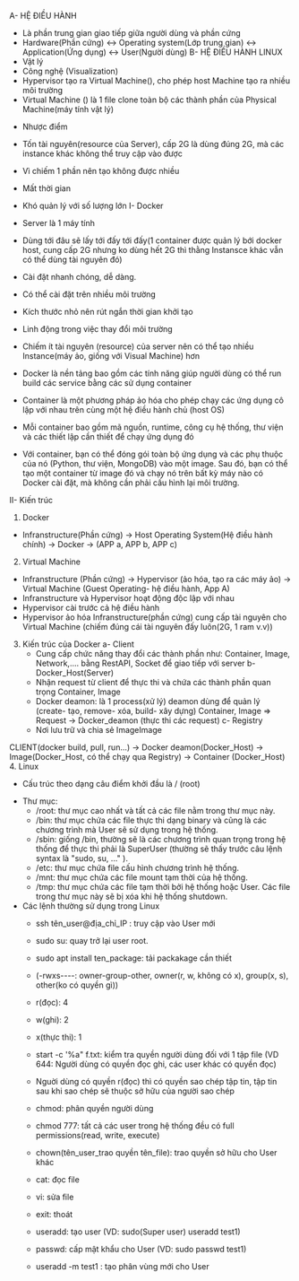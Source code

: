 A- HỆ ĐIỀU HÀNH
  - Là phần trung gian giao tiếp giữa người dùng và phần cứng
  - Hardware(Phần cứng) <-> Operating system(Lớp trung gian) <-> Application(Ứng dụng) <-> User(Người dùng)
B- HỆ ĐIỀU HÀNH LINUX
- Vật lý
- Công nghệ (Visualization)
- Hypervisor tạo ra Virtual Machine(), cho phép host Machine tạo ra nhiều môi trường
- Virtual Machine () là 1 file clone toàn bộ các thành phần của Physical Machine(máy tính vật lý)
* Nhược điểm
- Tốn tài nguyên(resource của Server), cấp 2G là dùng đúng 2G, mà các instance khác không thể truy cập vào được
- Vì chiếm 1 phần nên tạo không được nhiều
- Mất thời gian
- Khó quản lý với số lượng lớn
I- Docker
 - Server là 1 máy tính
 - Dùng tới đâu sẽ lấy tới đấy tới đấy(1 container được quản lý bới docker host, cung cấp 2G nhưng ko dùng hết 2G thì thằng Instansce khác vẫn có thể dùng tài nguyên đó)
 - Cài đặt nhanh chóng, dễ dàng.
 - Có thể cài đặt trên nhiều môi trường
 - Kích thước nhỏ nên rút ngắn thời gian khởi tạo
 - Linh động trong việc thay đổi môi trường
 - Chiếm ít tài nguyên (resource) của server nên có thể tạo nhiều Instance(máy ảo, giống với Visual Machine) hơn

 - Docker là nền tảng bao gồm các tính năng giúp người dùng có thể run build các service bằng các sử dụng container
 - Container là một phương pháp ảo hóa cho phép chạy các ứng dụng cô lập với nhau trên cùng một hệ điều hành chủ (host OS)
 - Mỗi container bao gồm mã nguồn, runtime, công cụ hệ thống, thư viện và các thiết lập cần thiết để chạy ứng dụng đó
 - Với container, bạn có thể đóng gói toàn bộ ứng dụng và các phụ thuộc của nó (Python, thư viện, MongoDB) vào một image. Sau đó, bạn có thể tạo một container từ image đó và chạy nó trên bất kỳ máy nào có Docker cài đặt, mà không cần phải cấu hình lại môi trường.

 II- Kiến trúc
 1. Docker
   - Infranstructure(Phần cứng) -> Host Operating System(Hệ điều hành chính) -> Docker -> (APP a, APP b, APP c)
 2. Virtual Machine
  - Infranstructure (Phần cứng) -> Hypervisor (ảo hóa, tạo ra các máy ảo) -> Virtual Machine (Guest Operating- hệ điều hành, App A)
  - Infranstructure và Hypervisor hoạt động độc lập với nhau
  - Hypervisor cài trước cả hệ điều hành
  - Hypervisor ảo hóa Infranstructure(phần cứng) cung cấp tài nguyên cho Virtual Machine (chiếm đúng cái tài nguyên đấy luôn(2G, 1 ram v.v))
3. Kiến trúc của Docker
  a- Client
    - Cung cấp chức năng thay đổi các thành phần như: Container, Image, Network,.... bằng RestAPI, Socket để giao tiếp với server
  b- Docker_Host(Server)
    - Nhận request từ client để thực thi và chứa các thành phần quan trọng Container, Image
    - Docker deamon: là 1 process(xử lý) deamon dùng để quản lý (create- tạo, remove- xóa, build- xây dựng) Container, Image
    => Request -> Docker_deamon (thực thi các request)
  c- Registry
    - Nơi lưu trữ và chia sẻ ImageImage 

  CLIENT(docker build, pull, run...) -> Docker deamon(Docker_Host) -> Image(Docker_Host, có thể chạy qua Registry) -> Container (Docker_Host)
4. Linux
  - Cấu trúc theo dạng câu điểm khởi đầu là / (root)
  * Thư mục:
    - /root: thư mục cao nhất và tất cả các file nằm trong thư mục này.
    - /bin: thư mục chứa các file thực thi dạng binary và cũng là các chương trình mà User sẽ sử dụng trong hệ thống.
    - /sbin: giống /bin, thường sẽ là các chương trình quan trọng trong hệ thống để thực thi phải là SuperUser (thường sẽ thấy trước câu lệnh syntax là "sudo, su, ..." ).
    - /etc: thư mục chứa file cấu hình chương trình hệ thống.
    - /mnt: thư mục chứa các file mount tạm thời của hệ thống.
    - /tmp: thư mục chứa các file tạm thời bởi hệ thống hoặc User. Các file trong thư mục này sẽ bị xóa khi hệ thống shutdown.
  * Các lệnh thường sử dụng trong Linux
    - ssh tên_user@địa_chỉ_IP : truy cập vào User mới

    - sudo su: quay trở lại user root.
    - sudo apt install ten_package: tải packakage cần thiết



    - (-rwxs----: owner-group-other, owner(r, w, không có x), group(x, s), other(ko có quyền gì))
    - r(đọc): 4
    - w(ghi): 2
    - x(thực thi): 1
    - start -c '%a" f.txt: kiểm tra quyền người dùng đối với 1 tập file (VD 644: Người dùng có quyền đọc ghi, các user khác có quyền đọc)
    - Nguời dùng có quyền r(đọc) thì có quyền sao chép tập tin, tập tin sau khi sao chép sẽ thuộc sở hữu của người sao chép


    - chmod: phân quyền người dùng
    - chmod 777: tất cả các user trong hệ thống đều có full permissions(read, write, execute)
    - chown(tên_user_trao quyền tên_file): trao quyền sở hữu cho User khác

    - cat: đọc file
    - vi: sửa file
    - exit: thoát

    - useradd: tạo user (VD: sudo(Super user) useradd test1)
    - passwd: cấp mật khẩu cho User (VD: sudo passwd test1)
    - useradd -m test1 : tạo phân vùng mới cho User

